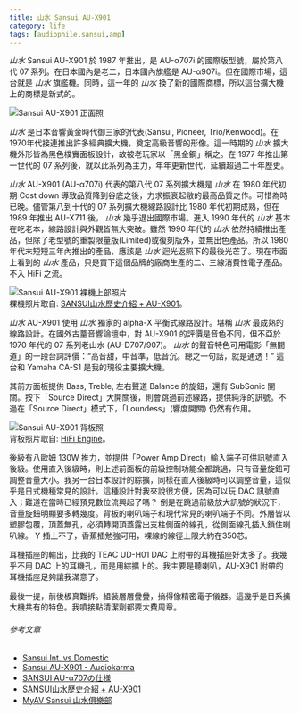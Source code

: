 ```yaml
---
title: 山水 Sansui AU-X901
category: life
tags: [audiophile,sansui,amp]
---
```


*山水* Sansui AU-X901 於 1987 年推出，是 AU-α707i 的國際版型號，屬於第八代 07 系列。在日本國內是老二，日本國內旗艦是 AU-α907i。但在國際市場，這台就是 *山水* 旗艦機。同時，這一年的 *山水* 換了新的國際商標，所以這台擴大機上的商標是新式的。

<img src="http://i.imgur.com/Ie7l3AN.jpg" alt="Sansui AU-X901 正面照"/>

<!--more-->

*山水* 是日本音響黃金時代御三家的代表(Sansui, Pioneer, Trio/Kenwood)。在1970年代接連推出許多經典擴大機，奠定高級音響的形像。這一時期的 *山水* 擴大機外形皆為黑色樸實面板設計，故被老玩家以「黑金鋼」稱之。在 1977 年推出第一世代的 07 系列後，就以此系列為主力，年年更新世代，延續超過二十年歷史。

*山水* AU-X901 (AU-α707i) 代表的第八代 07 系列擴大機是 *山水* 在 1980 年代初期 Cost down 導致品質降到谷底之後，力求振衰起敝的最高品質之作。可惜為時已晚。儘管第八到十代的 07 系列擴大機線路設計比 1980 年代初期成熟，但在 1989 年推出 AU-X711 後， *山水* 幾乎退出國際市場。進入 1990 年代的 *山水* 基本在吃老本，線路設計與外觀皆無大突破。雖然 1990 年代的 *山水* 依然持續推出產品，但除了老型號的重製限量版(Limited)或復刻版外，並無出色產品。所以 1980 年代末短短三年內推出的產品，應該是 *山水* 迴光返照下的最後光芒了。現在市面上看到的 *山水* 產品，只是買下這個品牌的廠商生產的二、三線消費性電子產品。不入 HiFi 之流。

<img src="http://i.imgur.com/08JdVtb.jpg" alt="Sansui AU-X901 裸機上部照片"/>

<div class="note">
裸機照片取自: <a href="http://blog.xuite.net/life99889/twblog/119512314-SANSUI%E5%B1%B1%E6%B0%B4%E6%AD%B7%E5%8F%B2%E4%B8%8A%E5%85%A8%E7%B3%BB%E5%88%97%E6%93%B4%E5%A4%A7%E6%A9%9F%E4%BB%8B%E7%B4%B9%2B+AU-X901">SANSUI山水歷史介紹 + AU-X901</a>。
</div>

*山水* AU-X901 使用 *山水* 獨家的 alpha-X 平衡式線路設計。堪稱 *山水* 最成熟的線路設計。在國外古蕫音響論壇中，對 AU-X901 的評價是音色不同，但不亞於 1970 年代的 07 系列老山水  (AU-D707/907)。 *山水* 的聲音特色可用電影「無間道」的一段台詞評價：<q>高音甜，中音準，低音沉。總之一句話，就是通透！</q> 這台和 Yamaha CA-S1 是我的現役主要擴大機。

其前方面板提供 Bass, Treble, 左右聲道 Balance 的旋鈕，還有 SubSonic 開關。按下「Source Direct」大開關後，則會跳過前述線路，提供純淨的訊號。不過在「Source Direct」模式下，「Loundess」(響度開關) 仍然有作用。

<img src="http://i.imgur.com/RHy7eIg.jpg" alt="Sansui AU-X901 背板照"/>

<div class="note">
背板照片取自: <a href="http://www.hifiengine.com/gallery/images/back-sansui-vintage-series-au-x901-alpha.shtml">HiFi Engine</a>。
</div>

後級有八歐姆 130W 推力，並提供「Power Amp Direct」輸入端子可供訊號直入後級。使用直入後級時，則上述前面板的前級控制功能全都跳過，只有音量旋鈕可調整音量大小。我另一台日本設計的綜擴，同樣在直入後級時可以調整音量，這似乎是日式機種常見的設計。這種設計對我來說很方便，因為可以玩 DAC 訊號直入；難道在當時已經預見數位流興起了嗎？ 倒是在跳過前級放大訊號的狀況下，音量旋鈕明顯要多轉幾度。背板的喇叭端子和現代常見的喇叭端子不同。外層皆以塑膠包覆，頂蓋無孔，必須轉開頂蓋露出支柱側面的線孔，從側面線孔插入鎖住喇叭線。 Y 插上不了，香蕉插勉強可用，裸線的線徑上限大約在350芯。

耳機插座的輸出，比我的 TEAC UD-H01 DAC 上附帶的耳機插座好太多了。我幾乎不用 DAC 上的耳機孔，而是用綜擴上的。我主要是聽喇叭，AU-X901 附帶的耳機插座足夠讓我滿意了。

最後一提，前後板真難拆。組裝層層疊疊，搞得像精密電子儀器。這幾乎是日系擴大機共有的特色。我噴接點清潔劑都要大費周章。

###### 參考文章

* [Sansui Int. vs Domestic](http://www.sansui.us/Issues_IntvsDomestic.htm)
* [Sansui AU-X901 - Audiokarma](http://www.audiokarma.org/forums/index.php?threads/sansui-au-x901.466622/)
* [SANSUI AU-α707の仕様](http://audio-heritage.jp/SANSUI/amp/au-alpha707.html)
* [SANSUI山水歷史介紹 + AU-X901](http://blog.xuite.net/life99889/twblog/119512314-SANSUI%E5%B1%B1%E6%B0%B4%E6%AD%B7%E5%8F%B2%E4%B8%8A%E5%85%A8%E7%B3%BB%E5%88%97%E6%93%B4%E5%A4%A7%E6%A9%9F%E4%BB%8B%E7%B4%B9%2B+AU-X901)
* [MyAV Sansui 山水俱樂部](http://www.myav.com.tw/bbs/showthread.php?s=6122bd940e9707b050d12245b2943731&threadid=20443596)
